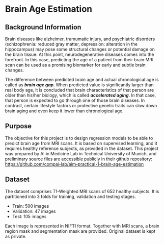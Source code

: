 # Brain Age Estimation

## Background Information

Brain diseases like alzheimer, tramumatic injury, and psychiatric disorders (schizophrenia: reduced gray matter, depression: alteration in the hippocampus) may pose some structural changes or potential damage on the brain tissue. At this point, neurodegenerative diseases comes into the forefront. In this case, predicting the age of a patient from their brain MRI scan can be used as a promising biomarker for early and subtle brain changes.

The difference between predicted brain age and actual chronological age is called as ***brain age gap***. When predicted value is significantly larger than real body age, it is concluded that brain characteristics of that person are older than his/her biology, which is called ***accelerated aging***. In that case, that person is expected to go through one of those brain diseases. In contrast, certain lifestyle factors or protective genetic traits can slow down brain aging and even keep it lower than chronological age.

## Purpose

The objective for this project is to design regression models to be able to predict brain age from MRI scans. It is based on supervised learning, and it requires healthy reference subjects, as provided in the dataset. This project was prepared by AI in Medicine Lab in Technical University of Munich, and preliminary source files are accessible publicly in their github repository: https://github.com/compai-lab/aim-practical-1-brain-age-estimation


## Dataset
The dataset comprises T1-Weighted MRI scans of 652 healthy subjects. It is partitioned into 3 folds for training, validation and testing stages.

- Train: 500 images
- Validation: 47 images
- Test: 105 images

Each image is represented in NIFTI format. Together with MRI scans, a brain region mask and segmentation mask are provided. Original dataset is kept as private.